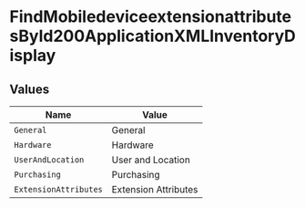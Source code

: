 # FindMobiledeviceextensionattributesById200ApplicationXMLInventoryDisplay


## Values

| Name                  | Value                 |
| --------------------- | --------------------- |
| `General`             | General               |
| `Hardware`            | Hardware              |
| `UserAndLocation`     | User and Location     |
| `Purchasing`          | Purchasing            |
| `ExtensionAttributes` | Extension Attributes  |